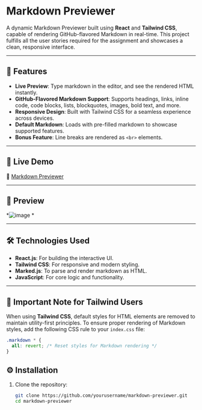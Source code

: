 # Markdown Previewer  

A dynamic Markdown Previewer built using **React** and **Tailwind CSS**, capable of rendering GitHub-flavored Markdown in real-time. This project fulfills all the user stories required for the assignment and showcases a clean, responsive interface.

---

## 🌟 Features  

- **Live Preview**: Type markdown in the editor, and see the rendered HTML instantly.  
- **GitHub-Flavored Markdown Support**: Supports headings, links, inline code, code blocks, lists, blockquotes, images, bold text, and more.  
- **Responsive Design**: Built with Tailwind CSS for a seamless experience across devices.  
- **Default Markdown**: Loads with pre-filled markdown to showcase supported features.  
- **Bonus Feature**: Line breaks are rendered as `<br>` elements.  

---

## 🚀 Live Demo  

🔗 <a href="https://golam-rabby-markdown-previewer.netlify.app/" rel="noopener noreferrer" target="_blank">Markdown Previewer</a>


---

## 📸 Preview  

*![image](https://github.com/user-attachments/assets/3794a038-db27-4adc-8cf7-4c17f48cf60a)
*  

---

## 🛠️ Technologies Used  

- **React.js**: For building the interactive UI.  
- **Tailwind CSS**: For responsive and modern styling.  
- **Marked.js**: To parse and render markdown as HTML.  
- **JavaScript**: For core logic and functionality.  

---

## 🚨 Important Note for Tailwind Users  

When using **Tailwind CSS**, default styles for HTML elements are removed to maintain utility-first principles. To ensure proper rendering of Markdown styles, add the following CSS rule to your `index.css` file:  

```css
.markdown * {
  all: revert; /* Reset styles for Markdown rendering */
}
```

## ⚙️ Installation  

1. Clone the repository:  
   ```bash  
   git clone https://github.com/yourusername/markdown-previewer.git  
   cd markdown-previewer  

